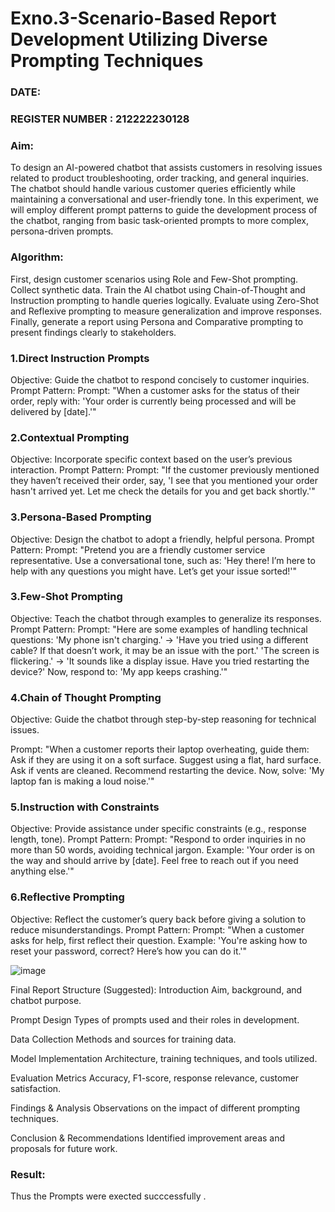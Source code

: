 # Exno.3-Scenario-Based Report Development Utilizing Diverse Prompting Techniques
### DATE:                                                                            
### REGISTER NUMBER : 212222230128
### Aim: 
To design an AI-powered chatbot that assists customers in resolving issues related to product troubleshooting, order tracking, and general inquiries. The chatbot should handle various customer queries efficiently while maintaining a conversational and user-friendly tone. In this experiment, we will employ different prompt patterns to guide the development process of the chatbot, ranging from basic task-oriented prompts to more complex, persona-driven prompts.

### Algorithm:  
First, design customer scenarios using Role and Few-Shot prompting. Collect synthetic data. Train the AI chatbot using Chain-of-Thought and Instruction prompting to handle queries logically. 
Evaluate using Zero-Shot and Reflexive prompting to measure generalization and improve responses. Finally, generate a report using Persona and Comparative prompting to present findings clearly to stakeholders.

### 1.Direct Instruction Prompts
Objective: Guide the chatbot to respond concisely to customer inquiries.
Prompt Pattern:
Prompt: "When a customer asks for the status of their order, reply with: 'Your order is currently being processed and will be delivered by [date].'"

### 2.Contextual Prompting
Objective: Incorporate specific context based on the user’s previous interaction.
Prompt Pattern:
Prompt: "If the customer previously mentioned they haven’t received their order, say, 'I see that you mentioned your order hasn't arrived yet. Let me check the details for you and get back shortly.'"

### 3.Persona-Based Prompting
Objective: Design the chatbot to adopt a friendly, helpful persona.
Prompt Pattern:
Prompt: "Pretend you are a friendly customer service representative. Use a conversational tone, such as: 'Hey there! I’m here to help with any questions you might have. Let’s get your issue sorted!'"

### 3.Few-Shot Prompting
Objective: Teach the chatbot through examples to generalize its responses.
Prompt Pattern:
Prompt:
"Here are some examples of handling technical questions:
'My phone isn't charging.' → 'Have you tried using a different cable? If that doesn’t work, it may be an issue with the port.'
'The screen is flickering.' → 'It sounds like a display issue. Have you tried restarting the device?'
Now, respond to: 'My app keeps crashing.'"

### 4.Chain of Thought Prompting
Objective: Guide the chatbot through step-by-step reasoning for technical issues.

Prompt:
"When a customer reports their laptop overheating, guide them:
Ask if they are using it on a soft surface.
Suggest using a flat, hard surface.
Ask if vents are cleaned.
Recommend restarting the device.
Now, solve: 'My laptop fan is making a loud noise.'"

### 5.Instruction with Constraints
Objective: Provide assistance under specific constraints (e.g., response length, tone).
Prompt Pattern:
Prompt: "Respond to order inquiries in no more than 50 words, avoiding technical jargon. Example: 'Your order is on the way and should arrive by [date]. Feel free to reach out if you need anything else.'"

### 6.Reflective Prompting
Objective: Reflect the customer’s query back before giving a solution to reduce misunderstandings.
Prompt Pattern:
Prompt: "When a customer asks for help, first reflect their question. Example: 'You're asking how to reset your password, correct? Here’s how you can do it.'"

![image](https://github.com/user-attachments/assets/78c38262-b0f3-4312-963d-909012c667d5) 

Final Report Structure (Suggested):
Introduction
Aim, background, and chatbot purpose.

Prompt Design
Types of prompts used and their roles in development.

Data Collection
Methods and sources for training data.

Model Implementation
Architecture, training techniques, and tools utilized.

Evaluation Metrics
Accuracy, F1-score, response relevance, customer satisfaction.

Findings & Analysis
Observations on the impact of different prompting techniques.

Conclusion & Recommendations
Identified improvement areas and proposals for future work.



 ### Result: 
 Thus the Prompts were exected succcessfully .